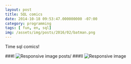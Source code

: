 ```yaml
---
layout: post
title: SQL comics
date: 2014-10-18 09:53:47.000000000 -07:00
category: programming
tags: [ fun, en, sql]
img: /assets/img/posts/2016/02/batman.png
---
```


Time sql comics!

###I
<img src="../../../../assets/img/posts/2014/10/sql_comics1.png" class="img-fluid" alt="Responsive image">
posts/
###II
<img src="../../../../assets/img/posts/2014/10/sql_comics2.png" class="img-fluid" alt="Responsive image">
